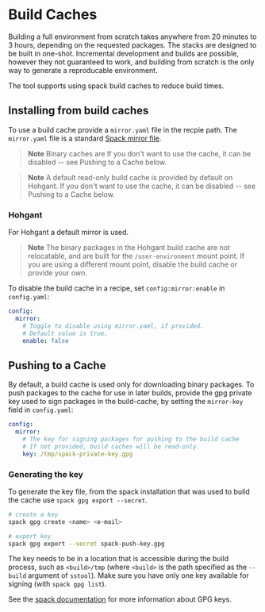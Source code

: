 # Build Caches

Building a full environment from scratch takes anywhere from 20 minutes to 3 hours, depending on the requested packages.
The stacks are designed to be built in one-shot. Incremental development and builds are possible, however they not guaranteed to work, and building from scratch is the only way to generate a reproducable environment.

The tool supports using spack build caches to reduce build times.

## Installing from build caches

To use a build cache provide a `mirror.yaml` file in the recpie path. The `mirror.yaml` file is a standard [Spack mirror file](https://spack.readthedocs.io/en/latest/mirrors.html).

> **Note**
> Binary caches are 
> If you don't want to use the cache, it can be disabled -- see Pushing to a Cache below.

> **Note**
> A default read-only build cache is provided by default on Hohgant.
> If you don't want to use the cache, it can be disabled -- see Pushing to a Cache below.

### Hohgant

For Hohgant a default mirror is used.

> **Note**
> The binary packages in the Hohgant build cache are not relocatable, and are
> built for the `/user-environment` mount point. If you are using a different
> mount point, disable the build cache or provide your own.

To disable the build cache in a recipe, set `config:mirror:enable` in `config.yaml`:

```yaml
config:
  mirror:
    # Toggle to disable using mirror.yaml, if provided.
    # Default value is true.
    enable: false
```

## Pushing to a Cache

By default, a build cache is used only for downloading binary packages.
To push packages to the cache for use in later builds, provide the gpg private key used to sign packages in the build-cache, by setting the `mirror-key` field in `config.yaml`:

```yaml
config:
  mirror:
    # The key for signing packages for pushing to the build cache
    # If not provided, build caches will be read-only.
    key: /tmp/spack-private-key.gpg
```

### Generating the key

To generate the key file, from the spack installation that was used to build the cache use `spack gpg export --secret`.

```bash
# create a key
spack gpg create <name> <e-mail>

# export key
spack gpg export --secret spack-push-key.gpg
```

The key needs to be in a location that is accessible during the build process, such as `<build>/tmp` (where `<build>` is the path specified as the `--build` argument of `sstool`). Make sure you have only one key available for signing (with `spack gpg list`).

See the [spack documentation](https://spack.readthedocs.io/en/latest/getting_started.html#gpg-signing) for more information about GPG keys.
